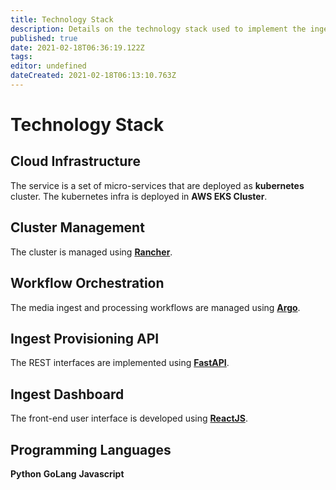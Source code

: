 ```yaml
---
title: Technology Stack
description: Details on the technology stack used to implement the ingest service
published: true
date: 2021-02-18T06:36:19.122Z
tags: 
editor: undefined
dateCreated: 2021-02-18T06:13:10.763Z
---
```


# Technology Stack

## Cloud Infrastructure

The service is a set of micro-services that are deployed as **kubernetes** cluster. The kubernetes infra is deployed in **AWS EKS Cluster**.

## Cluster Management
The cluster is managed using [**Rancher**](https://rancher.com/).

## Workflow Orchestration

The media ingest and processing workflows are managed using [**Argo**](https://argoproj.github.io/).

## Ingest Provisioning API

The REST interfaces are implemented using [**FastAPI**](https://fastapi.tiangolo.com/).

## Ingest Dashboard

The front-end user interface is developed using [**ReactJS**](https://reactjs.org/).

## Programming Languages

**Python**
**GoLang**
**Javascript**